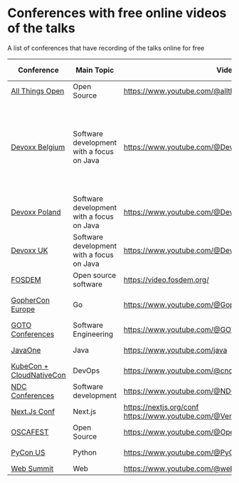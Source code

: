 # Conferences with free online videos of the talks

A list of conferences that have recording of the talks online for free


| Conference | Main Topic | Video URL | Location | Country | Additional information |
|---|---|---|---|---|---|
| [All Things Open](https://allthingsopen.org) | Open Source | https://www.youtube.com/@allthingsopen | Raleigh, NC | USA | |
| [Devoxx Belgium](https://devoxx.be/) | Software development with a focus on Java | https://www.youtube.com/@DevoxxForever | Antwerp | Belgium | The Youtube channel contains videos from all Devoxx events including Voxxed Days |
| [Devoxx Poland](https://devoxx.pl/) | Software development with a focus on Java | https://www.youtube.com/@DevoxxPoland | Krakow | Poland |  |
| [Devoxx UK](https://www.devoxx.co.uk/) | Software development with a focus on Java | https://www.youtube.com/@DevoxxUK | London | United Kingdom |  |
| [FOSDEM](https://fosdem.org/2025/) | Open source software | https://video.fosdem.org/ | Brussels | Belgium |  |
| [GopherCon Europe](https://gophercon.eu/) | Go | https://www.youtube.com/@GopherConEurope/playlists | Various locations | Various Countries in Europe |  |
| [GOTO Conferences](https://gotopia.tech) | Software Engineering | https://www.youtube.com/@GOTO-/playlists | Various locations | Various Locations | |
| [JavaOne](https://www.oracle.com/javaone/) | Java | https://www.youtube.com/java | Various locations | USA |  |
| [KubeCon + CloudNativeCon](https://www.cncf.io/) | DevOps | https://www.youtube.com/@cncf/playlists | Various locations | Various Countries  |  |
| [NDC Conferences](https://ndcconferences.com/) | Software development | https://www.youtube.com/@NDC/playlists | Various Locations | Various countries |  |
| [Next.Js Conf](https://nextjs.org/conf) | Next.js | https://nextjs.org/conf https://www.youtube.com/@VercelHQ/playlists | San Francisco | California |  |
| [OSCAFEST](https://festival.oscafrica.org/) | Open Source | https://www.youtube.com/@OpenSourceCommunityAfrica/videos | Lagos |  Nigeria |  |
| [PyCon US](https://us.pycon.org) | Python | https://www.youtube.com/@PyConUS/playlists | Various locations | Various Locations | |
| [Web Summit](https://websummit.com/) | Web | https://www.youtube.com/@websummit/playlists | Lisbon | Portugal |  |
